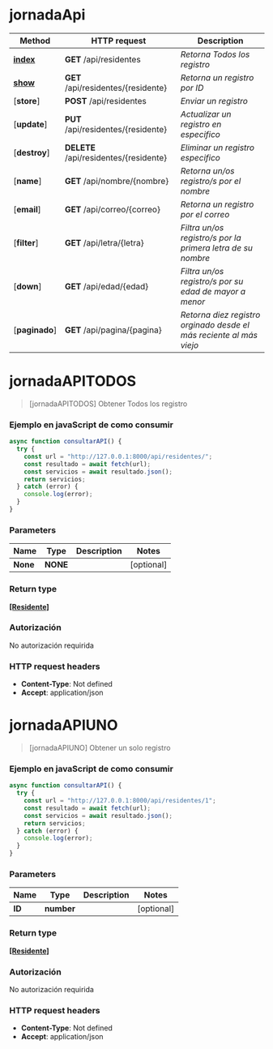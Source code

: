 # jornadaApi


| Method                           | HTTP request                             | Description                                                         |
| -------------------------------- | ---------------------------------------- | ------------------------------------------------------------------- |
| [**index**](jornadaApi.md#jornadaAPITODOS)                      | **GET** /api/residentes                  | _Retorna Todos los registro_                                        |
| [**show**](jornadaApi.md#jornadaAPIUNO)                       | **GET** /api/residentes/{residente}      | _Retorna un registro por ID_                                        |
| [**store**]                      | **POST** /api/residentes                 | _Enviar un registro_                                                |
| [**update**]                     | **PUT** /api/residentes/{residente}      | _Actualizar un registro en especifico_                              |
| [**destroy**]                    | **DELETE** /api/residentes/{residente}   | _Eliminar un registro especifico_                                   |
| [**name**]                       | **GET** /api/nombre/{nombre}             | _Retorna un/os registro/s por el nombre_                            |
| [**email**]                      | **GET** /api/correo/{correo}             | _Retorna un registro por el correo_                                 |
| [**filter**]                     | **GET** /api/letra/{letra}               | _Filtra un/os registro/s por la primera letra de su nombre_         |
| [**down**]                       | **GET** /api/edad/{edad}                 | _Filtra un/os registro/s por su edad de mayor a menor_              |
| [**paginado**]                   | **GET** /api/pagina/{pagina}             | _Retorna diez registro orginado desde el más reciente al más viejo_ |


<a name="jornadaAPITODOS"></a>
# **jornadaAPITODOS**
> [jornadaAPITODOS] Obtener Todos los registro

### Ejemplo en javaScript de como consumir
```javascript
async function consultarAPI() {
  try {
    const url = "http://127.0.0.1:8000/api/residentes/";
    const resultado = await fetch(url);
    const servicios = await resultado.json();
    return servicios;
  } catch (error) {
    console.log(error);
  }
}
```

### Parameters

Name | Type | Description  | Notes
------------- | ------------- | ------------- | -------------
 **None** | **NONE**|  | [optional] 

### Return type

[**[Residente]**](Residente.md)

### Autorización

No autorización requirida

### HTTP request headers

 - **Content-Type**: Not defined
 - **Accept**: application/json

<a name="jornadaAPIUNO"></a>
# **jornadaAPIUNO**
> [jornadaAPIUNO] Obtener un solo registro

### Ejemplo en javaScript de como consumir
```javascript
async function consultarAPI() {
  try {
    const url = "http://127.0.0.1:8000/api/residentes/1";
    const resultado = await fetch(url);
    const servicios = await resultado.json();
    return servicios;
  } catch (error) {
    console.log(error);
  }
}
```

### Parameters

Name | Type | Description  | Notes
------------- | ------------- | ------------- | -------------
 **ID** | **number**|  | [optional] 

### Return type

[**[Residente]**](Residente.md)

### Autorización

No autorización requirida

### HTTP request headers

 - **Content-Type**: Not defined
 - **Accept**: application/json



